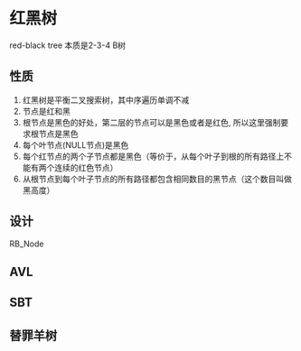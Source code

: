 # 红黑树

red-black tree 本质是2-3-4 B树

## 性质
1. 红黑树是平衡二叉搜索树，其中序遍历单调不减
2. 节点是红和黑
3. 根节点是黑色的好处，第二层的节点可以是黑色或者是红色, 所以这里强制要求根节点是黑色
4. 每个叶节点(NULL节点)是黑色
5. 每个红节点的两个子节点都是黑色（等价于，从每个叶子到根的所有路径上不能有两个连续的红色节点）
6. 从根节点到每个叶子节点的所有路径都包含相同数目的黑节点（这个数目叫做黑高度）

## 设计
RB_Node  






























## AVL

## SBT

## 替罪羊树

